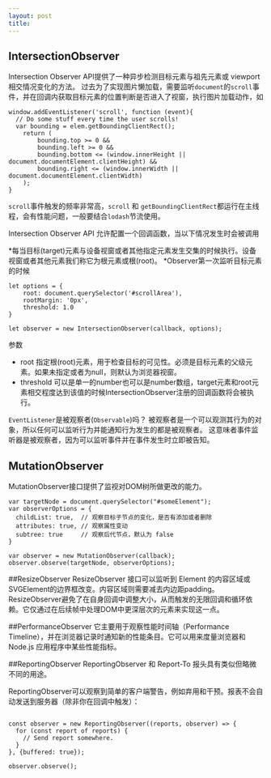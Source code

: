 ```yaml
---
layout: post
title: 
---
```

## IntersectionObserver
Intersection Observer API提供了一种异步检测目标元素与祖先元素或 viewport 相交情况变化的方法。
过去为了实现图片懒加载，需要监听`document`的`scroll`事件，并在回调内获取目标元素的位置判断是否进入了视窗，执行图片加载动作，如
```
window.addEventListener('scroll', function (event){
  // Do some stuff every time the user scrolls!
  var bounding = elem.getBoundingClientRect();
    return (
        bounding.top >= 0 &&
        bounding.left >= 0 &&
        bounding.bottom <= (window.innerHeight || document.documentElement.clientHeight) &&
        bounding.right <= (window.innerWidth || document.documentElement.clientWidth)
    );
}
```
`scroll`事件触发的频率非常高，`scroll` 和 `getBoundingClientRect`都运行在主线程，会有性能问题，一般要结合`lodash`节流使用。

Intersection Observer API 允许配置一个回调函数，当以下情况发生时会被调用

*每当目标(target)元素与设备视窗或者其他指定元素发生交集的时候执行。设备视窗或者其他元素我们称它为根元素或根(root)。
*Observer第一次监听目标元素的时候
```
let options = {
    root: document.querySelector('#scrollArea'),
    rootMargin: '0px',
    threshold: 1.0
}

let observer = new IntersectionObserver(callback, options);
```
参数

* root
    指定根(root)元素，用于检查目标的可见性。必须是目标元素的父级元素。如果未指定或者为null，则默认为浏览器视窗。 
* threshold
  可以是单一的number也可以是number数组，target元素和root元素相交程度达到该值的时候IntersectionObserver注册的回调函数将会被执行。
  

`EventListener`是被观察者(`Observable`)吗？ 
被观察者是一个可以观测其行为的对象，所以任何可以监听行为并能通知行为发生的都是被观察者。
这意味者事件监听器是被观察者，因为可以监听事件并在事件发生时立即被告知。

## MutationObserver
MutationObserver接口提供了监视对DOM树所做更改的能力。
```
var targetNode = document.querySelector("#someElement");
var observerOptions = {
  childList: true,  // 观察目标子节点的变化，是否有添加或者删除
  attributes: true, // 观察属性变动
  subtree: true     // 观察后代节点，默认为 false
}

var observer = new MutationObserver(callback);
observer.observe(targetNode, observerOptions);
```
##ResizeObserver
ResizeObserver 接口可以监听到 Element 的内容区域或 SVGElement的边界框改变。内容区域则需要减去内边距padding。
ResizeObserver避免了在自身回调中调整大小，从而触发的无限回调和循环依赖。它仅通过在后续帧中处理DOM中更深层次的元素来实现这一点。

##PerformanceObserver
它主要用于观察性能时间轴（Performance Timeline），并在浏览器记录时通知新的性能条目。它可以用来度量浏览器和 Node.js 应用程序中某些性能指标。

##ReportingObserver
ReportingObserver 和 Report-To 报头具有类似但略微不同的用途。

ReportingObserver可以观察到简单的客户端警告，例如弃用和干预。报表不会自动发送到服务器（除非你在回调中触发）：
```

const observer = new ReportingObserver((reports, observer) => {
  for (const report of reports) {
    // Send report somewhere.
  }
}, {buffered: true});
 
observer.observe();
```
